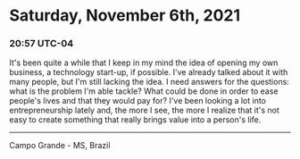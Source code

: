# Saturday, November 6th, 2021

### 20:57 UTC-04

It's been quite a while that I keep in my mind the idea of opening my own business,
a technology start-up, if possible. I've already talked about it with many people,
but I'm still lacking the idea. I need answers for the questions: what is the problem
I'm able tackle? What could be done in order to ease people's lives and that they
would pay for? I've been looking a lot into entrepreneurship lately and, the more
I see, the more I realize that it's not easy to create something that really brings
value into a person's life.

---

Campo Grande - MS, Brazil
